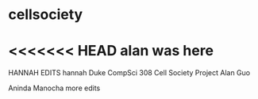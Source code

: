 # cellsociety 
<<<<<<< HEAD
alan was here
=======

HANNAH EDITS
hannah
Duke CompSci 308 Cell Society Project
Alan Guo

Aninda Manocha
more edits
